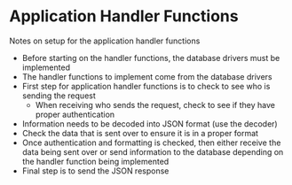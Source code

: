 # Application Handler Functions

​Notes on setup for the application handler functions ​

- Before starting on the handler functions, the database drivers must be
  implemented
- The handler functions to implement come from the database drivers
- First step for application handler functions is to check to see who is sending
  the request
  - When receiving who sends the request, check to see if they have proper
    authentication
- Information needs to be decoded into JSON format (use the decoder)
- Check the data that is sent over to ensure it is in a proper format
- Once authentication and formatting is checked, then either receive the data
  being sent over or send information to the database depending on the handler
  function being implemented
- Final step is to send the JSON response
